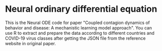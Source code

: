 # Neural ordinary differential equation

This is the Neural ODE code for paper "Coupled contagion dynamics of behavior and disease: A mechanistic learning model approach". You can use R to extract and prepare the data according to different countries and COVID-19 virus classes after getting the JSON file from the reference website in original paper.

